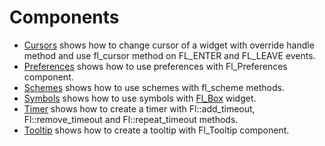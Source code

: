 # Components

* [Cursors](Cursors) shows how to change cursor of a widget with override handle method and use fl_cursor method on FL_ENTER and FL_LEAVE events.
* [Preferences](Preferences/README.md) shows how to use preferences with Fl_Preferences component.
* [Schemes](Schemes/README.md) shows how to use schemes with fl_scheme methods.
* [Symbols](Symbols/README.md) shows how to use symbols with [Fl_Box](https://www.fltk.org/doc-1.3/classFl__Box.html) widget.
* [Timer](Timer/README.md) shows how to create a timer with Fl::add_timeout,  Fl::remove_timeout and Fl::repeat_timeout methods.
* [Tooltip](Tooltip/README.md) shows how to create a tooltip with Fl_Tooltip component.
